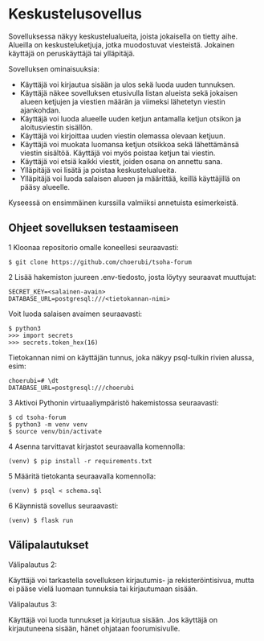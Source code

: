 # Keskustelusovellus

Sovelluksessa näkyy keskustelualueita, joista jokaisella on tietty aihe. Alueilla on keskusteluketjuja, jotka muodostuvat viesteistä. Jokainen käyttäjä on peruskäyttäjä tai ylläpitäjä.

Sovelluksen ominaisuuksia:

- Käyttäjä voi kirjautua sisään ja ulos sekä luoda uuden tunnuksen.
- Käyttäjä näkee sovelluksen etusivulla listan alueista sekä jokaisen alueen ketjujen ja viestien määrän ja viimeksi lähetetyn viestin ajankohdan.
- Käyttäjä voi luoda alueelle uuden ketjun antamalla ketjun otsikon ja aloitusviestin sisällön.
- Käyttäjä voi kirjoittaa uuden viestin olemassa olevaan ketjuun.
- Käyttäjä voi muokata luomansa ketjun otsikkoa sekä lähettämänsä viestin sisältöä. Käyttäjä voi myös poistaa ketjun tai viestin.
- Käyttäjä voi etsiä kaikki viestit, joiden osana on annettu sana.
- Ylläpitäjä voi lisätä ja poistaa keskustelualueita.
- Ylläpitäjä voi luoda salaisen alueen ja määrittää, keillä käyttäjillä on pääsy alueelle.

Kyseessä on ensimmäinen kurssilla valmiiksi annetuista esimerkeistä.

## Ohjeet sovelluksen testaamiseen

1 Kloonaa repositorio omalle koneellesi seuraavasti:
```
$ git clone https://github.com/choerubi/tsoha-forum
```

2 Lisää hakemiston juureen .env-tiedosto, josta löytyy seuraavat muuttujat:
```
SECRET_KEY=<salainen-avain>
DATABASE_URL=postgresql:///<tietokannan-nimi>
```

Voit luoda salaisen avaimen seuraavasti:
```
$ python3
>>> import secrets
>>> secrets.token_hex(16)
```

Tietokannan nimi on käyttäjän tunnus, joka näkyy psql-tulkin rivien alussa, esim:
```
choerubi=# \dt
DATABASE_URL=postgresql:///choerubi
```

3 Aktivoi Pythonin virtuaaliympäristö hakemistossa seuraavasti:
```
$ cd tsoha-forum
$ python3 -m venv venv
$ source venv/bin/activate
```

4 Asenna tarvittavat kirjastot seuraavalla komennolla:
```
(venv) $ pip install -r requirements.txt
```
   
5 Määritä tietokanta seuraavalla komennolla:
```
(venv) $ psql < schema.sql
```

6 Käynnistä sovellus seuraavasti:
```
(venv) $ flask run
```

## Välipalautukset

Välipalautus 2:

Käyttäjä voi tarkastella sovelluksen kirjautumis- ja rekisteröintisivua, mutta ei pääse vielä luomaan tunnuksia tai kirjautumaan sisään.

Välipalautus 3:

Käyttäjä voi luoda tunnukset ja kirjautua sisään. Jos käyttäjä on kirjautuneena sisään, hänet ohjataan foorumisivulle.
